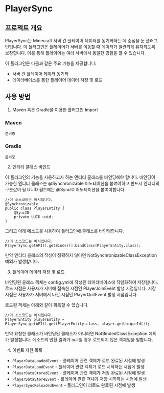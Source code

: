 # PlayerSync

## 프로젝트 개요
PlayerSync는 Minecraft 서버 간 플레이어 데이터를 동기화하는 데 중점을 둔 플러그인입니다. 이 플러그인은 플레이어가 서버를 이동할 때 데이터가 일관되게 유지되도록 보장합니다. 이를 통해 플레이어는 여러 서버에서 동일한 경험을 할 수 있습니다.

이 플러그인은 다음과 같은 주요 기능을 제공합니다:
- 서버 간 플레이어 데이터 동기화
- 데이터베이스를 통한 플레이어 데이터 저장 및 로드

## 사용 방법

1. Maven 혹은 Gradle을 이용한 플러그인 Import

### Maven
```
준비중
```

### Gradle
```
준비중
```

2. 엔티티 클래스 바인드

이 플러그인의 기능을 사용하고자 하는 엔티티 클래스를 바인딩해야 합니다.
바인딩이 가능한 엔티티 클래스는 @Synchronizable 어노테이션을 붙여야하고 반드시 엔티티의 구분값이 될 UUID 필드에는 @SyncID 어노테이션을 붙여야합니다.

```
//이 소스코드는 예시입니다.
@Synchronizable
public class PlayerEntity {
    @SyncID
    private UUID uuid;
}
```

그리고 아래 메소드를 사용하여 플러그인에 클래스를 바인딩합니다.
```
//이 소스코드는 예시입니다.
PlayerSync.getAPI().getBinder().bindClass(PlayerEntity.class);
```

만약 엔티티 클래스의 작성이 정확하지 않다면 NotSynchronizableClassException 예외가 발생합니다.

3. 플레이어 데이터 저장 및 로드

바인딩된 클래스 객체는 config.yml에 작성된 데이터베이스에 직렬화하여 저장됩니다.
로드 시점은 사용자가 서버에 접속한 시점인 PlayerJoinEvent 발생 시점입니다.
저장 시점은 사용자가 서버에서 나간 시점인 PlayerQuitEvent 발생 시점입니다.

로드된 객체는 아래와 같이 획득할 수 있습니다.
```
//이 소스코드는 예시입니다.
PlayerEntity playerEntity = PlayerSync.getAPI().get(PlayerEntity.class, player.getUniqueId());
```

만약 요청한 클래스가 바인딩된 클래스가 아니라면 NotBindedClassException 예외가 발생합니다.
메소드의 반환 결과가 null일 경우 로드되지 않은 객체임을 말합니다.

4. 이벤트 지원 목록

* ``PlayerDataLoadedEvent`` - 플레이어 관련 객체가 로드 완료된 시점에 발생
* ``PlayerDataLoadEvent`` - 플레이어 관련 객체가 로드 시작하는 시점에 발생
* ``PlayerDataStoredEvent`` - 플레이어 관련 객체가 저장 완료된 시점에 발생
* ``PlayerDataStoreEvent`` - 플레이어 관련 객체가 저장 시작하는 시점에 발생
* ``PlayerSyncReloadedEvent`` - 플러그인이 리로드 완료된 시점에 발생
